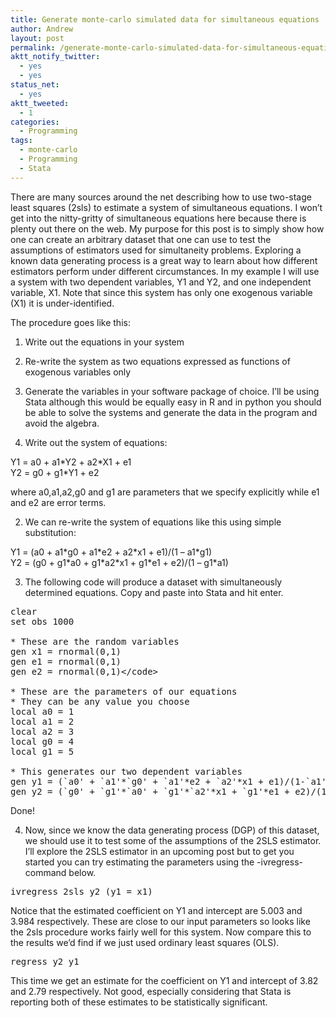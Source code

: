 ```yaml
---
title: Generate monte-carlo simulated data for simultaneous equations
author: Andrew
layout: post
permalink: /generate-monte-carlo-simulated-data-for-simultaneous-equations/
aktt_notify_twitter:
  - yes
  - yes
status_net:
  - yes
aktt_tweeted:
  - 1
categories:
  - Programming
tags:
  - monte-carlo
  - Programming
  - Stata
---
```

There are many sources around the net describing how to use two-stage least squares (2sls) to estimate a system of simultaneous equations. I won&#8217;t get into the nitty-gritty of simultaneous equations here because there is plenty out there on the web. My purpose for this post is to simply show how one can create an arbitrary dataset that one can use to test the assumptions of estimators used for simultaneity problems. Exploring a known data generating process is a great way to learn about how different estimators perform under different circumstances. In my example I will use a system with two dependent variables, Y1 and Y2, and one independent variable, X1. Note that since this system has only one exogenous variable (X1) it is under-identified.

The procedure goes like this:

  1. Write out the equations in your system
  2. Re-write the system as two equations expressed as functions of exogenous variables only
  3. Generate the variables in your software package of choice. I&#8217;ll be using Stata although this would be equally easy in R and in python you should be able to solve the systems and generate the data in the program and avoid the algebra.

1. Write out the system of equations:

Y1 = a0 + a1\*Y2 + a2\*X1 + e1  
Y2 = g0 + g1*Y1 + e2

where a0,a1,a2,g0 and g1 are parameters that we specify explicitly while e1 and e2 are error terms.

2. We can re-write the system of equations like this using simple substitution:

Y1 = (a0 + a1\*g0 + a1\*e2 + a2\*x1 + e1)/(1 &#8211; a1\*g1)  
Y2 = (g0 + g1\*a0 + g1\*a2\*x1 + g1\*e1 + e2)/(1 &#8211; g1*a1)

3. The following code will produce a dataset with simultaneously determined equations. Copy and paste into Stata and hit enter.

<pre class="brush: perl; title: ; notranslate" title="">clear
set obs 1000

* These are the random variables
gen x1 = rnormal(0,1)
gen e1 = rnormal(0,1)
gen e2 = rnormal(0,1)&lt;/code&gt;

* These are the parameters of our equations
* They can be any value you choose
local a0 = 1
local a1 = 2
local a2 = 3
local g0 = 4
local g1 = 5

* This generates our two dependent variables
gen y1 = (`a0' + `a1'*`g0' + `a1'*e2 + `a2'*x1 + e1)/(1-`a1'*`g1')
gen y2 = (`g0' + `g1'*`a0' + `g1'*`a2'*x1 + `g1'*e1 + e2)/(1-`g1'*`a1')
</pre>

Done! 

4. Now, since we know the data generating process (DGP) of this dataset, we should use it to test some of the assumptions of the 2SLS estimator. I&#8217;ll explore the 2SLS estimator in an upcoming post but to get you started you can try estimating the parameters using the -ivregress- command below.

<pre class="brush: perl; title: ; notranslate" title="">ivregress 2sls y2 (y1 = x1)
</pre>

Notice that the estimated coefficient on Y1 and intercept are 5.003 and 3.984 respectively. These are close to our input parameters so looks like the 2sls procedure works fairly well for this system. Now compare this to the results we&#8217;d find if we just used ordinary least squares (OLS).

<pre class="brush: perl; title: ; notranslate" title="">regress y2 y1
</pre>

This time we get an estimate for the coefficient on Y1 and intercept of 3.82 and 2.79 respectively. Not good, especially considering that Stata is reporting both of these estimates to be statistically significant.